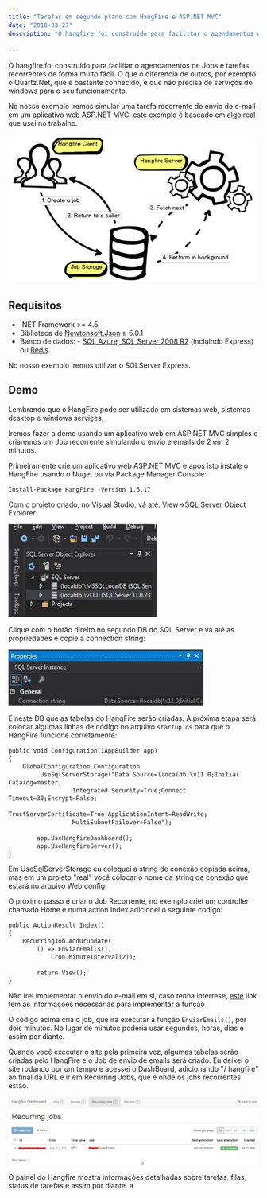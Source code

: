 ```yaml
---
title: "Tarefas em segundo plano com HangFire e ASP.NET MVC"
date: "2018-03-27"
description: "O hangfire foi construído para facilitar o agendamentos de Jobs e tarefas recorrentes de forma muito fácil. O que o diferencia de outros, por exemplo o Quartz.Net, que é bastante conhecido, é que não precisa de serviços do windows para o seu funcionamento."

---
```


O hangfire foi construído para facilitar o agendamentos de Jobs e tarefas recorrentes de forma muito fácil. O que o diferencia de outros, por exemplo o Quartz.Net, que é bastante conhecido, é que não precisa de serviços do windows para o seu funcionamento.

No nosso exemplo iremos simular uma tarefa recorrente de envio de e-mail em um aplicativo web ASP.NET MVC, este exemplo é baseado em algo real que usei no trabalho.

![enter image description here](https://raw.githubusercontent.com/CassioPimentel/cassiopimentel.github.io/master/images/hangfire-aspnet/hangfire.jpg)

## Requisitos

 - .NET Framework >= 4.5
 - Biblioteca de [Newtonsoft.Json](https://www.nuget.org/packages/Newtonsoft.Json/) ≥ 5.0.1
 - Banco de dados: -   [SQL Azure, SQL Server 2008 R2](http://docs.hangfire.io/en/latest/configuration/using-sql-server.html) (incluindo Express) ou [Redis](http://docs.hangfire.io/en/latest/configuration/using-redis.html). 

 No nosso exemplo iremos utilizar o SQLServer Express.

## Demo

Lembrando que o HangFire pode ser utilizado em sistemas web, sistemas desktop e windows serviçes,

Iremos fazer a demo usando um aplicativo web em ASP.NET MVC simples e criaremos um Job recorrente simulando o envio e emails de 2 em 2 minutos.

Primeiramente crie um aplicativo web ASP.NET MVC e apos isto instale o HangFire usando o Nuget ou via Package Manager Console:

    Install-Package HangFire -Version 1.6.17

Com o projeto criado, no Visual Studio, vá até: View->SQL Server Object Explorer:

![enter image description here](https://raw.githubusercontent.com/CassioPimentel/cassiopimentel.github.io/master/images/hangfire-aspnet/SQL%20SERVER%20LOCAL.jpg)

Clique com o botão direito no segundo DB do SQL Server e vá até as propriedades e copie a connection string:

![enter image description here](https://raw.githubusercontent.com/CassioPimentel/cassiopimentel.github.io/master/images/hangfire-aspnet/CONECTION%20STRING.jpg)

E neste DB que as tabelas do HangFire serão criadas. A próxima etapa será colocar algumas linhas de código no arquivo `startup.cs` para que o HangFire funcione corretamente:

    public void Configuration(IAppBuilder app)
    {
	    GlobalConfiguration.Configuration
	    	.UseSqlServerStorage("Data Source=(localdb)\v11.0;Initial Catalog=master;
				      Integrated Security=True;Connect Timeout=30;Encrypt=False;
				      TrustServerCertificate=True;ApplicationIntent=ReadWrite;
				      MultiSubnetFailover=False");
    
            app.UseHangfireDashboard();
            app.UseHangfireServer();
    }

Em UseSqlServerStorage eu coloquei a string de conexão copiada acima, mas em um projeto "real" você colocar o nome da string de conexão que estará no arquivo Web.config.

O próximo passo é criar o Job Recorrente, no exemplo criei um controller chamado Home e numa action Index adicionei o seguinte codigo:

    public ActionResult Index()
    {
	    RecurringJob.AddOrUpdate(
	        () => EnviarEmails(),
                Cron.MinuteInterval(2));
                
            return View();
    }
    
Não irei implementar o envio do e-mail em si, caso tenha interrese, [este](https://stackoverflow.com/questions/9201239/send-e-mail-via-smtp-using-c-sharp) link tem as informações necessárias para implementar a função

O código acima cria o job, que ira executar  a função `EnviarEmails()`, por dois minutos. No lugar de minutos poderia usar segundos, horas, dias e assim por diante.

Quando você executar o site pela primeira vez, algumas tabelas serão criadas pelo HangFire e o Job de envio de emails será criado. Eu deixei o site rodando por um tempo e acessei o DashBoard, adicionando "/ hangfire" ao final da URL e ir em Recurring Jobs, que é onde os jobs recorrentes estão.
	
![enter image description here](https://raw.githubusercontent.com/CassioPimentel/cassiopimentel.github.io/master/images/hangfire-aspnet/dasboard.jpg)

O painel do Hangfire mostra informações detalhadas sobre tarefas, filas, status de tarefas e assim por diante.
a
